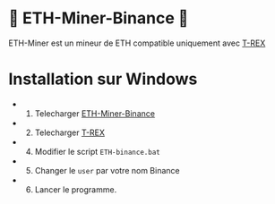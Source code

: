 <h1> 💸 ETH-Miner-Binance 💸 </h1>

ETH-Miner est un mineur de ETH compatible uniquement avec [T-REX](https://github.com/trexminer/T-Rex/releases)

Installation sur Windows
=

- 1. Telecharger [ETH-Miner-Binance](https://github.com/Atsuy0/ETH-Miner-binance/archive/master.zip)

- 2. Telecharger [T-REX](https://github.com/trexminer/T-Rex/releases)

- 4. Modifier le script ``ETH-binance.bat``

- 5. Changer le ``user`` par votre nom Binance

- 6. Lancer le programme.

